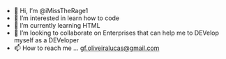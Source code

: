 - 👋 Hi, I’m @iMissTheRage1
- 👀 I’m interested in learn how to code
- 🌱 I’m currently learning HTML
- 💞️ I’m looking to collaborate on Enterprises that can help me to DEVelop myself as a DEVeloper
- 📫 How to reach me ... gf.oliveiralucas@gmail.com

<!---
iMissTheRage1/iMissTheRage1 is a ✨ special ✨ repository because its `README.md` (this file) appears on your GitHub profile.
You can click the Preview link to take a look at your changes.
--->
